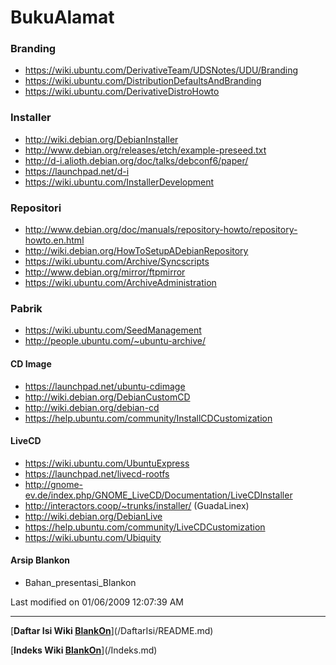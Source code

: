 # BukuAlamat

### Branding
   * ​https://wiki.ubuntu.com/DerivativeTeam/UDSNotes/UDU/Branding
   * ​https://wiki.ubuntu.com/DistributionDefaultsAndBranding
   * ​https://wiki.ubuntu.com/DerivativeDistroHowto

### Installer
   * ​http://wiki.debian.org/DebianInstaller
   * ​http://www.debian.org/releases/etch/example-preseed.txt
   * ​http://d-i.alioth.debian.org/doc/talks/debconf6/paper/
   * ​https://launchpad.net/d-i
   * ​https://wiki.ubuntu.com/InstallerDevelopment

### Repositori
   * ​http://www.debian.org/doc/manuals/repository-howto/repository-howto.en.html
   * ​http://wiki.debian.org/HowToSetupADebianRepository
   * ​https://wiki.ubuntu.com/Archive/Syncscripts
   * ​http://www.debian.org/mirror/ftpmirror
   * ​https://wiki.ubuntu.com/ArchiveAdministration

### Pabrik
   * ​https://wiki.ubuntu.com/SeedManagement
   * ​http://people.ubuntu.com/~ubuntu-archive/

#### CD Image
   * ​https://launchpad.net/ubuntu-cdimage
   * ​http://wiki.debian.org/DebianCustomCD
   * ​http://wiki.debian.org/debian-cd
   * ​https://help.ubuntu.com/community/InstallCDCustomization

#### LiveCD
   * ​https://wiki.ubuntu.com/UbuntuExpress
   * ​https://launchpad.net/livecd-rootfs
   * ​http://gnome-ev.de/index.php/GNOME_LiveCD/Documentation/LiveCDInstaller
   * ​http://interactors.coop/~trunks/installer/ (GuadaLinex)
   * ​http://wiki.debian.org/DebianLive
   * ​https://help.ubuntu.com/community/LiveCDCustomization
   * ​https://wiki.ubuntu.com/Ubiquity

#### Arsip Blankon
   * Bahan_presentasi_Blankon

Last modified on 01/06/2009 12:07:39 AM
 
---
[**Daftar Isi Wiki [BlankOn](/BlankOn.md)**](/DaftarIsi/README.md)
 
[**Indeks Wiki [BlankOn](/BlankOn.md)**](/Indeks.md)

